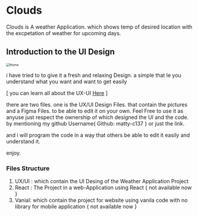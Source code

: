 # Clouds
Clouds is A weather Application. which shows temp of desired location with the excpetation of weather for upcoming days.

## Introduction to the UI Design 
<img src="https://github.com/matty-c137/Clouds/tree/main/UX-UI" alt="Home" style="zoom:60%; margin-left:0" /> 

i have tried to to give it a fresh and relaxing Design. a simple that le you understand what you want and want to get easily

[ you can learn all about the UX-UI [Here](https://github.com/matty-c137/Clouds/tree/main/UX-UI) ]


there are two files. one is the UX/UI Design Files. that contain the pictures and a Figma Files. to be able to edit it on your own.
Feel Free to use it as anyuse just respect the ownership of which designed the UI and the code. by mentioning my github Username( Github: matty-c137 } or just the link.

and i will program the code in a way that others be able to edit it easily and understand it.

enjoy.


### Files Structure 

1. UX/UI : which contain the UI Desing of the Weather Application Project
2. React : The Project in a web-Application using React { not available now }
3. Vanial: which contain the project for website using vanila code with no library for mobile application { not available now }

